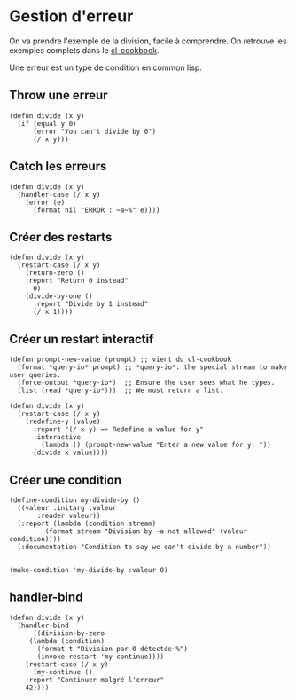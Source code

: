 # Gestion d'erreur

On va prendre l'exemple de la division, facile à comprendre. On retrouve les exemples complets dans le [cl-cookbook](https://lispcookbook.github.io/cl-cookbook/error_handling.html#restarts-interactive-choices-in-the-debugger).

Une erreur est un type de condition en common lisp.


## Throw une erreur

```
(defun divide (x y)
  (if (equal y 0)
      (error "You can't divide by 0")
      (/ x y)))
```


## Catch les erreurs

```
(defun divide (x y)
  (handler-case (/ x y)
    (error (e)
      (format nil "ERROR : ~a~%" e))))
```


## Créer des restarts


```
(defun divide (x y)
  (restart-case (/ x y)
    (return-zero ()
	:report "Return 0 instead"
      0)
    (divide-by-one ()
      :report "Divide by 1 instead"
      (/ x 1))))
```


## Créer un restart interactif

```
(defun prompt-new-value (prompt) ;; vient du cl-cookbook
  (format *query-io* prompt) ;; *query-io*: the special stream to make user queries.
  (force-output *query-io*)  ;; Ensure the user sees what he types.
  (list (read *query-io*)))  ;; We must return a list.

(defun divide (x y)
  (restart-case (/ x y)
    (redefine-y (value)
      :report "(/ x y) => Redefine a value for y"
      :interactive
        (lambda () (prompt-new-value "Enter a new value for y: "))
      (divide x value))))
```


## Créer une condition



```
(define-condition my-divide-by ()
  ((valeur :initarg :valeur
	   :reader valeur))
  (:report (lambda (condition stream)
	     (format stream "Division by ~a not allowed" (valeur condition))))
  (:documentation "Condition to say we can't divide by a number"))


(make-condition 'my-divide-by :valeur 0)
```


## handler-bind

```
(defun divide (x y)
  (handler-bind
      ((division-by-zero
	 (lambda (condition)
	   (format t "Division par 0 détectée~%")
	   (invoke-restart 'my-continue))))
    (restart-case (/ x y)
      (my-continue ()
	:report "Continuer malgré l'erreur"
	42))))
```

